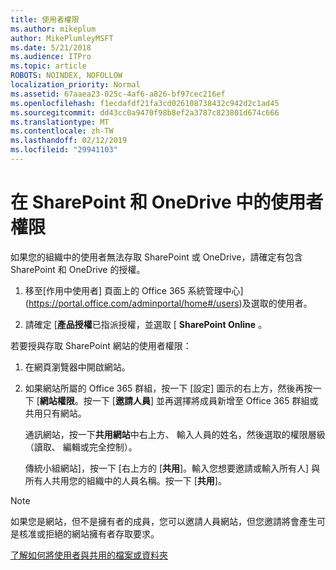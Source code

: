 ```yaml
---
title: 使用者權限
ms.author: mikeplum
author: MikePlumleyMSFT
ms.date: 5/21/2018
ms.audience: ITPro
ms.topic: article
ROBOTS: NOINDEX, NOFOLLOW
localization_priority: Normal
ms.assetid: 67aaea23-025c-4af6-a826-bf97cec216ef
ms.openlocfilehash: f1ecdafdf21fa3cd026108738432c942d2c1ad45
ms.sourcegitcommit: dd43cc0a9470f98b8ef2a3787c823801d674c666
ms.translationtype: MT
ms.contentlocale: zh-TW
ms.lasthandoff: 02/12/2019
ms.locfileid: "29941103"
---
```

# <a name="user-permissions-in-sharepoint-and-onedrive"></a>在 SharePoint 和 OneDrive 中的使用者權限

如果您的組織中的使用者無法存取 SharePoint 或 OneDrive，請確定有包含 SharePoint 和 OneDrive 的授權。 
  
1. 移至[作用中使用者] 頁面上的 Office 365 系統管理中心](https://portal.office.com/adminportal/home#/users)及選取的使用者。 
    
2. 請確定 [**產品授權**已指派授權，並選取 [ **SharePoint Online** 。 
    
 若要授與存取 SharePoint 網站的使用者權限： 
  
1. 在網頁瀏覽器中開啟網站。
    
2. 如果網站所屬的 Office 365 群組，按一下 [設定] 圖示的右上方，然後再按一下 [**網站權限**。按一下 [**邀請人員**] 並再選擇將成員新增至 Office 365 群組或共用只有網站。 
    
    通訊網站，按一下**共用網站**中右上方、 輸入人員的姓名，然後選取的權限層級 （讀取、 編輯或完全控制）。 
    
    傳統小組網站]，按一下 [右上方的 [**共用**]。輸入您想要邀請或輸入所有人] 與所有人共用您的組織中的人員名稱。按一下 [**共用**]。
    
> [!NOTE]
> 如果您是網站，但不是擁有者的成員，您可以邀請人員網站，但您邀請將會產生可是核准或拒絕的網站擁有者存取要求。 
  
[了解如何將使用者與共用的檔案或資料夾](https://go.microsoft.com/fwlink/?linkid=533408)
  

